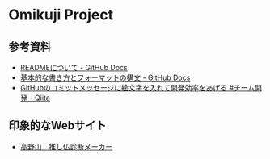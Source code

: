 # Omikuji Project















## 参考資料
* [READMEについて - GitHub Docs](https://docs.github.com/ja/repositories/managing-your-repositorys-settings-and-features/customizing-your-repository/about-readmes)
* [基本的な書き方とフォーマットの構文 - GitHub Docs](https://docs.github.com/ja/get-started/writing-on-github/getting-started-with-writing-and-formatting-on-github/basic-writing-and-formatting-syntax)
* [GitHubのコミットメッセージに絵文字を入れて開発効率をあげる #チーム開発 - Qiita](https://qiita.com/Jung0/items/0a9a7a97a2c17f92d3c5)


## 印象的なWebサイト
* [高野山　推し仏診断メーカー](https://www.dmckoyasan.com/maker/)
